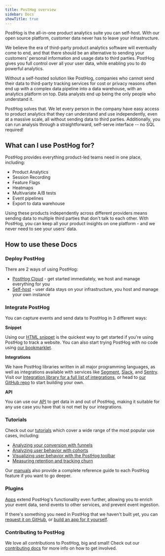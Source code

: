```yaml
---
title: PostHog overview
sidebar: Docs
showTitle: true
---
```


PostHog is the all-in-one product analytics suite you can self-host. With our open source platform, customer data never has to leave your infrastructure.

We believe the era of third-party product analytics software will eventually come to end, and that there should be an alternative to sending your customers' personal information and usage data to third parties. PostHog gives you full control over all your user data, while enabling you to do powerful analytics.

Without a self-hosted solution like PostHog, companies who cannot send their data to third-party tracking services for cost or privacy reasons often end up with a complex data pipeline into a data warehouse, with an analytics platform on top. Data analysts end up being the only people who understand it.

PostHog solves that. We let every person in the company have easy access to product analytics that they can understand and use independently, even at a massive scale, all without sending data to third parties. Additionally, you can run analysis through a straightforward, self-serve interface -- no SQL required!

## What can I use PostHog for?

PostHog provides everything product-led teams need in one place, including:

- Product Analytics
- Session Recording
- Feature Flags
- Heatmaps
- Multivariate A/B tests
- Event pipelines
- Export to data warehouse

Using these products independently across different providers means sending data to multiple third parties that don't talk to each other. With PostHog, you can keep all your product insights on one platform - and we never need to see your users' data. 

## How to use these Docs

### Deploy PostHog

There are 2 ways of using PostHog:

* [PostHog Cloud](/docs/cloud) - get started immediately, we host and manage everything for you
* [Self-host](/docs/self-host) - user data stays on your infrastructure, you host and manage your own instance

### Integrate PostHog

You can capture events and send data to PostHog in 3 different ways:

**Snippet**

Using our [HTML snippet](/docs/integrate/client/snippet-installation) is the quickest way to get started if you're using PostHog to track a website. You can also start trying PostHog with no code using [our bookmarklet](/docs/integrate/client/snippet-installation#get-started-with-no-code).

**Integrations**

We have PostHog libraries written in all major programming languages, as well as integrations available with services like [Segment](/docs/integrate/third-party/segment), [Slack](/docs/integrate/webhooks/slack), and [Sentry](/docs/integrate/third-party/sentry). Visit our [Integration library for a full list of integrations](/integrations), or head to [our GitHub repo](https://github.com/PostHog) to start building your own. 

**API**

You can use our [API](/docs/api/overview) to get data in and out of PostHog, making it suitable for any use case you have that is not met by our integrations. 

### Tutorials

Check out our [tutorials](/docs/tutorials) which cover a wide range of the most popular use cases, including: 

- [Analyzing your conversion with funnels](/docs/tutorials/funnels)
- [Analyzing user behavior with cohorts](/docs/tutorials/cohorts)
- [Visualizing user behavior with the PostHog toolbar](/docs/tutorials/toolbar)
- [Measuring retention and tracking churn](/docs/tutorials/retention)

Our [manuals](/docs/user-guides) also provide a complete reference guide to each PostHog feature if you want to go deeper. 

### Plugins

[Apps](/docs/plugins/overview) extend PostHog's functionality even further, allowing you to enrich your event data, send events to other services, and prevent event ingestion.  

If there's something you need in PostHog that we haven't built yet, you can [request it on GitHub](https://github.com/PostHog/posthog/issues/new?labels=enhancement&template=feature_request.md), or [build an app for it yourself](/docs/plugins/build).

### Contributing to PostHog

We love all contributions to PostHog, big and small! Check out our [contributing docs](/docs/contributing) for more info on how to get involved. 
